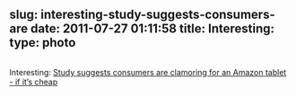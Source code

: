 slug: interesting-study-suggests-consumers-are
date: 2011-07-27 01:11:58
title: Interesting: 
type: photo
---

<a href="http://www.bgr.com/2011/07/26/study-suggests-consumers-are-clamoring-for-an-amazon-tablet-if-its-cheap/#utm_source=feedburner&utm_medium=feed&utm_campaign=Feed: TheBoyGeniusReport (BGR | Boy Genius Report)"><img src="{{@asset.url swerner/tumblr/2011-07-27-interesting-study-suggests-consumers-are-232d7169e3.jpeg}}" alt=""/></a>

Interesting: [Study suggests consumers are clamoring for an Amazon tablet - if it’s cheap](http://www.bgr.com/2011/07/26/study-suggests-consumers-are-clamoring-for-an-amazon-tablet-if-its-cheap/#utm_source=feedburner&utm_medium=feed&utm_campaign=Feed:%20TheBoyGeniusReport%20(BGR%20%7C%20Boy%20Genius%20Report))
